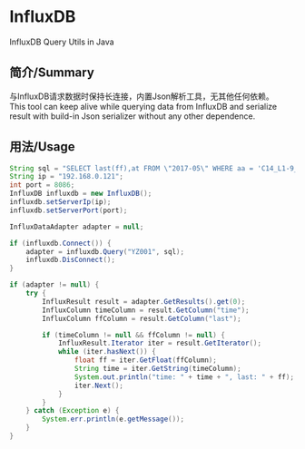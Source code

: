 # InfluxDB
InfluxDB Query Utils in Java

## 简介/Summary

与InfluxDB请求数据时保持长连接，内置Json解析工具，无其他任何依赖。<br/>
This tool can keep alive while querying data from InfluxDB and serialize result with build-in Json serializer without any other dependence.<br/>

## 用法/Usage
```Java
String sql = "SELECT last(ff),at FROM \"2017-05\" WHERE aa = 'C14_L1-9_Ubc' and time>now() - 1h group by time(15s)";
String ip = "192.168.0.121";
int port = 8086;
InfluxDB influxdb = new InfluxDB();
influxdb.setServerIp(ip);
influxdb.setServerPort(port);

InfluxDataAdapter adapter = null;

if (influxdb.Connect()) {
	adapter = influxdb.Query("YZ001", sql);
	influxdb.DisConnect();
}

if (adapter != null) {
	try {
		InfluxResult result = adapter.GetResults().get(0);
		InfluxColumn timeColumn = result.GetColumn("time");
		InfluxColumn ffColumn = result.GetColumn("last");

		if (timeColumn != null && ffColumn != null) {
			InfluxResult.Iterator iter = result.GetIterator();
			while (iter.hasNext()) {
				float ff = iter.GetFloat(ffColumn);
				String time = iter.GetString(timeColumn);
				System.out.println("time: " + time + ", last: " + ff);
				iter.Next();
			}
		}
	} catch (Exception e) {
		System.err.println(e.getMessage());
	}
}

```

